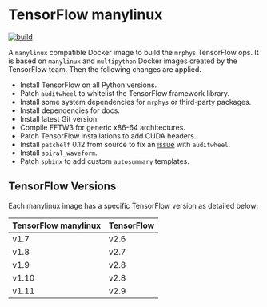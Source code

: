 # TensorFlow manylinux

[![build](https://github.com/mrphys/tensorflow-manylinux/actions/workflows/build-image.yml/badge.svg)](https://github.com/mrphys/tensorflow-manylinux/actions/workflows/build-image.yml)

A `manylinux` compatible Docker image to build the `mrphys` TensorFlow ops. It
is based on `manylinux` and `multipython` Docker images created by the
TensorFlow team. Then the following changes are applied.

  - Install TensorFlow on all Python versions.
  - Patch `auditwheel` to whitelist the TensorFlow framework library.
  - Install some system dependencies for `mrphys` or third-party packages.
  - Install dependencies for docs.
  - Install latest Git version.
  - Compile FFTW3 for generic x86-64 architectures.
  - Patch TensorFlow installations to add CUDA headers.
  - Install `patchelf` 0.12 from source to fix an
    [issue](https://github.com/pypa/auditwheel/issues/103) with `auditwheel`.
  - Install `spiral_waveform`.
  - Patch `sphinx` to add custom `autosummary` templates.

## TensorFlow Versions

Each manylinux image has a specific TensorFlow version as detailed below:

| TensorFlow manylinux | TensorFlow |
| -------------------- | ---------- |
| v1.7                 | v2.6       |
| v1.8                 | v2.7       |
| v1.9                 | v2.8       |
| v1.10                | v2.8       |
| v1.11                | v2.9       |
